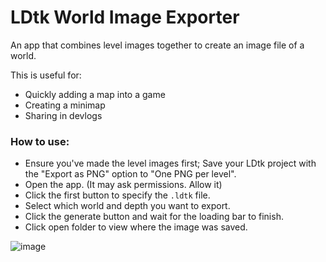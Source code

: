 # LDtk World Image Exporter
An app that combines level images together to create an image file of a world.

This is useful for:
- Quickly adding a map into a game
- Creating a minimap
- Sharing in devlogs

### How to use:
- Ensure you've made the level images first; Save your LDtk project with the "Export as PNG" option to "One PNG per level".
- Open the app. (It may ask permissions. Allow it)
- Click the first button to specify the `.ldtk` file.
- Select which world and depth you want to export.
- Click the generate button and wait for the loading bar to finish.
- Click open folder to view where the image was saved.

![image](https://github.com/Cammin/LDtkWorldImageExporter/assets/55564581/2d5d1e4b-fbbf-4316-a9f6-cc0729922692)
